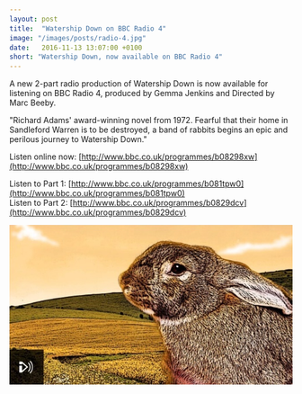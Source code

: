 ```yaml
---
layout: post
title:  "Watership Down on BBC Radio 4"
image: "/images/posts/radio-4.jpg"
date:   2016-11-13 13:07:00 +0100
short: "Watership Down, now available on BBC Radio 4"
---
```


A new 2-part radio production of Watership Down is now available for listening on BBC Radio 4, produced by Gemma Jenkins and Directed by Marc Beeby.

"Richard Adams' award-winning novel from 1972. Fearful that their home in Sandleford Warren is to be destroyed, a band of rabbits begins an epic and perilous journey to Watership Down."

Listen online now: [http://www.bbc.co.uk/programmes/b08298xw](http://www.bbc.co.uk/programmes/b08298xw)

Listen to Part 1: [http://www.bbc.co.uk/programmes/b081tpw0](http://www.bbc.co.uk/programmes/b081tpw0)  
Listen to Part 2: [http://www.bbc.co.uk/programmes/b0829dcv](http://www.bbc.co.uk/programmes/b0829dcv)

![Richard and Elizabeth watching Strictly](/images/posts/radio-4.jpg)

